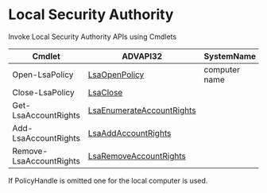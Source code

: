 # Local Security Authority

Invoke Local Security Authority APIs using Cmdlets

Cmdlet | ADVAPI32 | SystemName | DesiredAccess | PolicyHandle | AccountSid | AllRights | UserRights
-------|----------|------------|-------------|----------|------------|-----------|-----------
Open-LsaPolicy | [LsaOpenPolicy](https://learn.microsoft.com/en-us/windows/win32/api/ntsecapi/nf-ntsecapi-lsaopenpolicy) | computer name | bit mask |  | | |
Close-LsaPolicy | [LsaClose](https://learn.microsoft.com/en-us/windows/win32/api/ntsecapi/nf-ntsecapi-lsaclose) | | | mandatory | | | |
Get-LsaAccountRights | [LsaEnumerateAccountRights](https://learn.microsoft.com/en-us/windows/win32/api/ntsecapi/nf-ntsecapi-lsaenumerateaccountrights) | | | optional | user id | | |
Add-LsaAccountRights | [LsaAddAccountRights](https://learn.microsoft.com/en-us/windows/win32/api/ntsecapi/nf-ntsecapi-lsaaddaccountrights) | | | optional | user id | | right identifiers |
Remove-LsaAccountRights | [LsaRemoveAccountRights](https://learn.microsoft.com/en-us/windows/win32/api/ntsecapi/nf-ntsecapi-lsaremoveaccountrights) | | | optional | user id | optional | optional |

If PolicyHandle is omitted one for the local computer is used.

